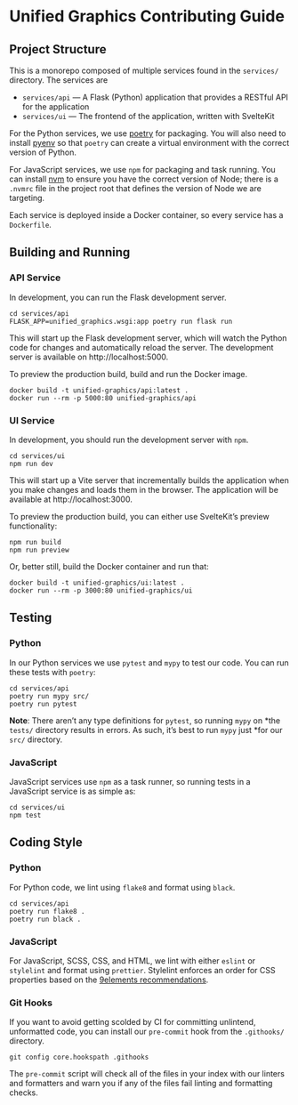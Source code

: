 # Unified Graphics Contributing Guide

## Project Structure

This is a monorepo composed of multiple services found in the `services/`
directory. The services are

- `services/api` — A Flask (Python) application that provides a RESTful API for
  the application
- `services/ui` — The frontend of the application, written with SvelteKit

For the Python services, we use [poetry](https://python-poetry.org/) for
packaging. You will also need to install [pyenv](https://github.com/pyenv/pyenv)
so that `poetry` can create a virtual environment with the correct version of
Python.

For JavaScript services, we use `npm` for packaging and task running. You can
install [nvm](https://github.com/nvm-sh/nvm) to ensure you have the correct
version of Node; there is a `.nvmrc` file in the project root that defines the
version of Node we are targeting.

Each service is deployed inside a Docker container, so every service has a
`Dockerfile`.

## Building and Running

### API Service

In development, you can run the Flask development server.

```
cd services/api
FLASK_APP=unified_graphics.wsgi:app poetry run flask run
```

This will start up the Flask development server, which will watch the Python
code for changes and automatically reload the server. The development server is
available on http://localhost:5000.

To preview the production build, build and run the Docker image.

```
docker build -t unified-graphics/api:latest .
docker run --rm -p 5000:80 unified-graphics/api
```

### UI Service

In development, you should run the development server with `npm`.

```
cd services/ui
npm run dev
```

This will start up a Vite server that incrementally builds the application when
you make changes and loads them in the browser. The application will be
available at http://localhost:3000.

To preview the production build, you can either use SvelteKit’s preview
functionality:

```
npm run build
npm run preview
```

Or, better still, build the Docker container and run that:

```
docker build -t unified-graphics/ui:latest .
docker run --rm -p 3000:80 unified-graphics/ui
```

## Testing

### Python

In our Python services we use `pytest` and `mypy` to test our code. You can run
these tests with `poetry`:

```
cd services/api
poetry run mypy src/
poetry run pytest
```

**Note**: There aren’t any type definitions for `pytest`, so running `mypy` on
*the `tests/` directory results in errors. As such, it’s best to run `mypy` just
*for our `src/` directory.

### JavaScript

JavaScript services use `npm` as a task runner, so running tests in a JavaScript
service is as simple as:

```
cd services/ui
npm test
```

## Coding Style

### Python

For Python code, we lint using `flake8` and format using `black`.

```
cd services/api
poetry run flake8 .
poetry run black .
```

### JavaScript

For JavaScript, SCSS, CSS, and HTML, we lint with either `eslint` or `stylelint`
and format using `prettier`. Stylelint enforces an order for CSS properties
based on the [9elements recommendations](https://9elements.com/css-rule-order/).

### Git Hooks

If you want to avoid getting scolded by CI for committing unlintend, unformatted
code, you can install our `pre-commit` hook from the `.githooks/` directory.

```
git config core.hookspath .githooks
```

The `pre-commit` script will check all of the files in your index with our
linters and formatters and warn you if any of the files fail linting and
formatting checks.
